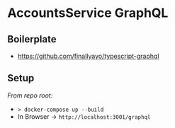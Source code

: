 # AccountsService GraphQL

## Boilerplate
- https://github.com/finallyayo/typescript-graphql

## Setup

*From repo root:*
- ``` > docker-compose up --build ```
- In Browser -> ``` http://localhost:3001/graphql ```